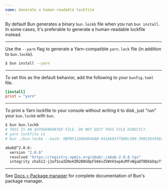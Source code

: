 ```yaml
---
name: Generate a human-readable lockfile
---
```


By default Bun generates a binary `bun.lockb` file when you run `bun install`. In some cases, it's preferable to generate a human-readable lockfile instead.

---

Use the `--yarn` flag to generate a Yarn-compatible `yarn.lock` file (in addition to `bun.lockb`).

```sh
$ bun install --yarn
```

---

To set this as the default behavior, add the following to your `bunfig.toml` file.

```toml#bunfig.toml
[install]
print = "yarn"
```

---

To print a Yarn lockfile to your console without writing it to disk, just "run" your `bun.lockb` with `bun`.

```sh
$ bun bun.lockb
# THIS IS AN AUTOGENERATED FILE. DO NOT EDIT THIS FILE DIRECTLY.
# yarn lockfile v1
# bun ./bun.lockb --hash: 9BFBF11D86084AAB-9418b03ff880c569-390CE6459EACEC9A...

abab@^2.0.6:
  version "2.0.6"
  resolved "https://registry.npmjs.org/abab/-/abab-2.0.6.tgz"
  integrity sha512-j2afSsaIENvHZN2B8GOpF566vZ5WVk5opAiMTvWgaQT8DkbOqsTfvNAvH...
```

---

See [Docs > Package manager](/docs/cli/install) for complete documentation of Bun's package manager.
